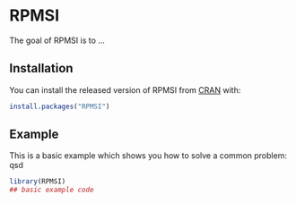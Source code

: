 
# RPMSI

<!-- badges: start -->
<!-- badges: end -->

The goal of RPMSI is to ...

## Installation

You can install the released version of RPMSI from [CRAN](https://CRAN.R-project.org) with:

``` r
install.packages("RPMSI")
```

## Example

This is a basic example which shows you how to solve a common problem:
qsd

``` r
library(RPMSI)
## basic example code
```

